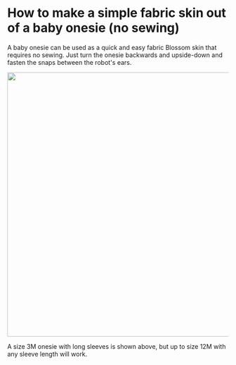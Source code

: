# How to make a simple fabric skin out of a baby onesie (no sewing)

A baby onesie can be used as a quick and easy fabric Blossom skin that requires no sewing. Just turn the onesie backwards and upside-down and fasten the snaps between the robot's ears.

<p align = "center">
<img src = "/Skin/images/onesie_skin.png" width="600">
</p>

A size 3M onesie with long sleeves is shown above, but up to size 12M with any sleeve length will work.
